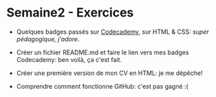# Semaine2 - Exercices

* Quelques badges passés sur [Codecademy](https://www.codecademy.com/users/MomCoding/achievements), sur HTML & CSS:
*super pédagogique, j'adore*.

* Créer un fichier README.md et faire le lien vers mes badges Codecademy: ben voilà, ça c'est fait.

* Créer une première version de mon CV en HTML: je me dépêche!

* Comprendre comment fonctionne GitHub: c'est pas gagné :(


